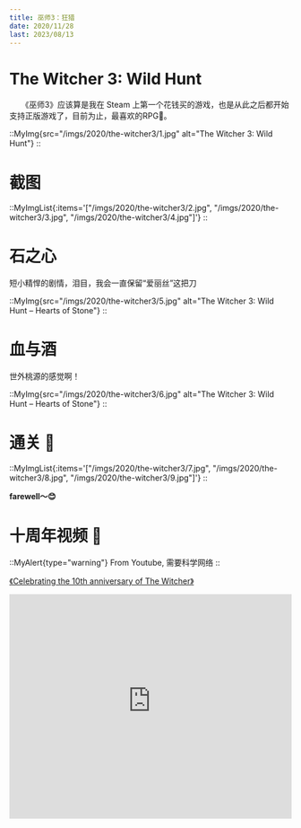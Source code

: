 ```yaml
---
title: 巫师3：狂猎
date: 2020/11/28
last: 2023/08/13
---
```


# The Witcher 3: Wild Hunt

　　《巫师3》应该算是我在 Steam 上第一个花钱买的游戏，也是从此之后都开始支持正版游戏了，目前为止，最喜欢的RPG🏅️。

::MyImg{src="/imgs/2020/the-witcher3/1.jpg" alt="The Witcher 3: Wild Hunt"}
::

# 截图

::MyImgList{:items='["/imgs/2020/the-witcher3/2.jpg", "/imgs/2020/the-witcher3/3.jpg", "/imgs/2020/the-witcher3/4.jpg"]'}
::

# 石之心

短小精悍的剧情，泪目，我会一直保留“爱丽丝”这把刀

::MyImg{src="/imgs/2020/the-witcher3/5.jpg" alt="The Witcher 3: Wild Hunt – Hearts of Stone"}
::

# 血与酒

世外桃源的感觉啊！

::MyImg{src="/imgs/2020/the-witcher3/6.jpg" alt="The Witcher 3: Wild Hunt – Hearts of Stone"}
::

# 通关 🎉

::MyImgList{:items='["/imgs/2020/the-witcher3/7.jpg", "/imgs/2020/the-witcher3/8.jpg", "/imgs/2020/the-witcher3/9.jpg"]'}
::

**farewell～😊**

# 十周年视频 🍻

::MyAlert{type="warning"}
From Youtube, 需要科学网络
::

[《Celebrating the 10th anniversary of The Witcher》](https://www.youtube.com/watch?v=zgqz8Je7P0s)

<iframe width="100%" height="400px" src="https://www.youtube-nocookie.com/embed/zgqz8Je7P0s?si=yE6NHLVYrMpPOz1K&amp;controls=0" title="YouTube video player" frameborder="0" allow="accelerometer; autoplay; clipboard-write; encrypted-media; gyroscope; picture-in-picture; web-share" allowfullscreen></iframe>
